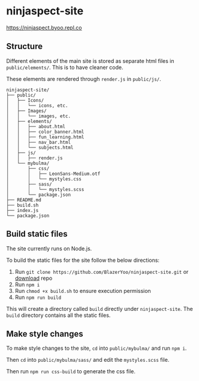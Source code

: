 # ninjaspect-site
 
https://ninjaspect.byoo.repl.co

## Structure

Different elements of the main site is stored as separate html files in `public/elements/`. This is to have cleaner code.

These elements are rendered through `render.js` in `public/js/`.

```text
ninjaspect-site/
├── public/
│   ├── Icons/
│   │   └── icons, etc.
│   ├── Images/
│   │   └── images, etc.
│   ├── elements/
│   │   ├── about.html
│   │   ├── color_banner.html
│   │   ├── fun_learning.html
│   │   ├── nav_bar.html
│   │   └── subjects.html
│   ├── js/
│   │   ├── render.js
│   └── mybulma/
│       ├── css/
│       │   ├── LeonSans-Medium.otf
│       │   └── mystyles.css
│       ├── sass/
│       │   └── mystyles.scss
│       └── package.json
├── README.md
├── build.sh
├── index.js
└── package.json
```

## Build static files

The site currently runs on Node.js.

To build the static files for the site follow the below directions:

1. Run `git clone https://github.com/BlazerYoo/ninjaspect-site.git` or [download](https://github.com/BlazerYoo/ninjaspect-site/archive/refs/heads/main.zip) repo
2. Run `npm i`
3. Run `chmod +x build.sh` to ensure execution permission
4. Run `npm run build`

This will create a directory called `build` directly under `ninjaspect-site`. The `build` directory contains all the static files.

## Make style changes

To make style changes to the site, `cd` into `public/mybulma/` and run `npm i`.

Then `cd` into `public/mybulma/sass/` and edit the `mystyles.scss` file.

Then run `npm run css-build` to generate the css file.
